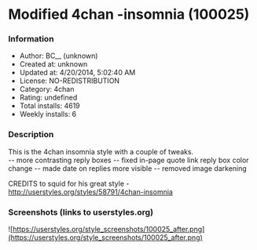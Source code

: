 # Modified 4chan -insomnia (100025)

### Information
- Author: BC__ (unknown)
- Created at: unknown
- Updated at: 4/20/2014, 5:02:40 AM
- License: NO-REDISTRIBUTION
- Category: 4chan
- Rating: undefined
- Total installs: 4619
- Weekly installs: 6


### Description
This is the 4chan insomnia style with a couple of tweaks.  
-- more contrasting reply boxes
-- fixed in-page quote link reply box color change
-- made date on replies more visible
-- removed image darkening

CREDITS to squid for his great style - http://userstyles.org/styles/58791/4chan-insomnia


### Screenshots (links to userstyles.org)
![https://userstyles.org/style_screenshots/100025_after.png](https://userstyles.org/style_screenshots/100025_after.png)


